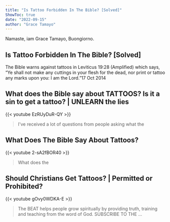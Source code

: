 ```yaml
---
title: "Is Tattoo Forbidden In The Bible? [Solved]"
ShowToc: true 
date: "2022-09-15"
author: "Grace Tamayo" 
---
```


Namaste, iam Grace Tamayo, Buongiorno.
## Is Tattoo Forbidden In The Bible? [Solved]
The Bible warns against tattoos in Leviticus 19:28 (Amplified) which says, “Ye shall not make any cuttings in your flesh for the dead, nor print or tattoo any marks upon you: I am the Lord.”17 Oct 2014

## What does the Bible say about TATTOOS? Is it a sin to get a tattoo? | UNLEARN the lies
{{< youtube EzRUyDuR-QY >}}
>I've received a lot of questions from people asking what the 

## What Does The Bible Say About Tattoos?
{{< youtube 2-sA2fBOR40 >}}
>What does the 

## Should Christians Get Tattoos? | Permitted or Prohibited?
{{< youtube gOvy0WDKA-E >}}
>The BEAT helps people grow spiritually by providing truth, training and teaching from the word of God. SUBSCRIBE TO THE ...

